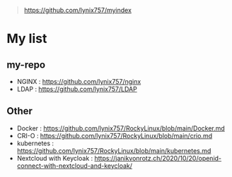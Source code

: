 > https://github.com/lynix757/myindex

# My list
## my-repo
- NGINX : https://github.com/lynix757/nginx
- LDAP : https://github.com/lynix757/LDAP


## Other
- Docker : https://github.com/lynix757/RockyLinux/blob/main/Docker.md
- CRI-O : https://github.com/lynix757/RockyLinux/blob/main/crio.md
- kubernetes : https://github.com/lynix757/RockyLinux/blob/main/kubernetes.md
- Nextcloud with Keycloak : https://janikvonrotz.ch/2020/10/20/openid-connect-with-nextcloud-and-keycloak/
